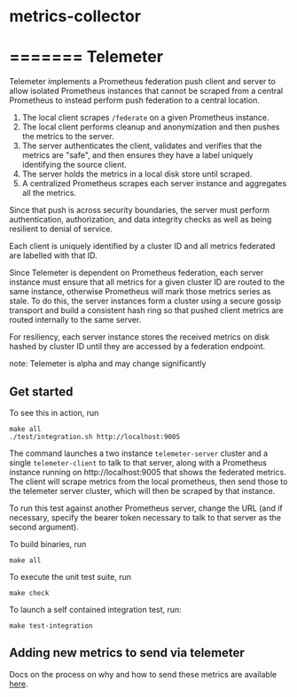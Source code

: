 # metrics-collector
=======
Telemeter
=========

Telemeter implements a Prometheus federation push client and server
to allow isolated Prometheus instances that cannot be scraped from a
central Prometheus to instead perform push federation to a central
location.

1. The local client scrapes `/federate` on a given Prometheus instance.
2. The local client performs cleanup and anonymization and then pushes the metrics to the server.
3. The server authenticates the client, validates and verifies that the metrics are "safe", and then ensures they have a label uniquely identifying the source client.
4. The server holds the metrics in a local disk store until scraped.
5. A centralized Prometheus scrapes each server instance and aggregates all the metrics.

Since that push is across security boundaries, the server must perform
authentication, authorization, and data integrity checks as well as being
resilient to denial of service.

Each client is uniquely identified by a cluster ID and all metrics
federated are labelled with that ID.

Since Telemeter is dependent on Prometheus federation, each server
instance must ensure that all metrics for a given cluster ID are routed
to the same instance, otherwise Prometheus will mark those metrics
series as stale. To do this, the server instances form a cluster using
a secure gossip transport and build a consistent hash ring so that
pushed client metrics are routed internally to the same server.

For resiliency, each server instance stores the received metrics on disk
hashed by cluster ID until they are accessed by a federation endpoint.

note: Telemeter is alpha and may change significantly

Get started
-----------

To see this in action, run

```
make all
./test/integration.sh http://localhost:9005
```

The command launches a two instance `telemeter-server` cluster and a single
`telemeter-client` to talk to that server, along with a Prometheus
instance running on http://localhost:9005 that shows the federated metrics.
The client will scrape metrics from the local prometheus, then send those
to the telemeter server cluster, which will then be scraped by that instance.

To run this test against another Prometheus server, change the URL (and if necessary,
specify the bearer token necessary to talk to that server as the second argument).

To build binaries, run

```
make all
```

To execute the unit test suite, run

```
make check
```

To launch a self contained integration test, run:

```
make test-integration
```

Adding new metrics to send via telemeter
-----------

Docs on the process on why and how to send these metrics are available [here](https://docs.google.com/document/d/1a6n5iBGM2QaIQRg9Lw4-Npj6QY9--Hpx3XYut-BrUSY/edit?usp=sharing).
